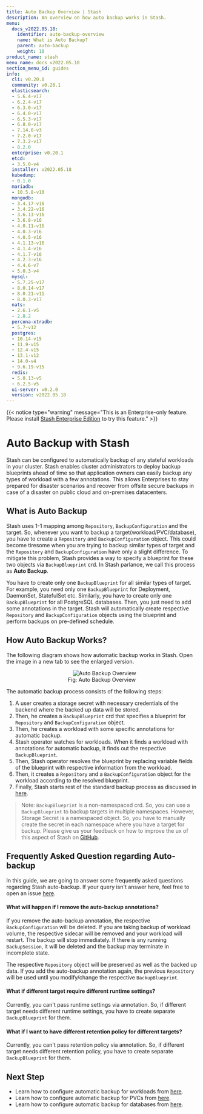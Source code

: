 ```yaml
---
title: Auto Backup Overview | Stash
description: An overview on how auto backup works in Stash.
menu:
  docs_v2022.05.18:
    identifier: auto-backup-overview
    name: What is Auto Backup?
    parent: auto-backup
    weight: 10
product_name: stash
menu_name: docs_v2022.05.18
section_menu_id: guides
info:
  cli: v0.20.0
  community: v0.20.1
  elasticsearch:
  - 5.6.4-v17
  - 6.2.4-v17
  - 6.3.0-v17
  - 6.4.0-v17
  - 6.5.3-v17
  - 6.8.0-v17
  - 7.14.0-v3
  - 7.2.0-v17
  - 7.3.2-v17
  - 8.2.0
  enterprise: v0.20.1
  etcd:
  - 3.5.0-v4
  installer: v2022.05.18
  kubedump:
  - 0.1.0
  mariadb:
  - 10.5.8-v10
  mongodb:
  - 3.4.17-v16
  - 3.4.22-v16
  - 3.6.13-v16
  - 3.6.8-v16
  - 4.0.11-v16
  - 4.0.3-v16
  - 4.0.5-v16
  - 4.1.13-v16
  - 4.1.4-v16
  - 4.1.7-v16
  - 4.2.3-v16
  - 4.4.6-v7
  - 5.0.3-v4
  mysql:
  - 5.7.25-v17
  - 8.0.14-v17
  - 8.0.21-v11
  - 8.0.3-v17
  nats:
  - 2.6.1-v5
  - 2.8.2
  percona-xtradb:
  - 5.7-v12
  postgres:
  - 10.14-v15
  - 11.9-v15
  - 12.4-v15
  - 13.1-v12
  - 14.0-v4
  - 9.6.19-v15
  redis:
  - 5.0.13-v5
  - 6.2.5-v5
  ui-server: v0.2.0
  version: v2022.05.18
---
```


{{< notice type="warning" message="This is an Enterprise-only feature. Please install [Stash Enterprise Edition](/docs/v2022.05.18/setup/install/enterprise) to try this feature." >}}

# Auto Backup with Stash

Stash can be configured to automatically backup of any stateful workloads in your cluster. Stash enables cluster administrators to deploy backup blueprints ahead of time so that application owners can easily backup any types of workload with a few annotations. This allows Enterprises to stay prepared for disaster scenarios and recover from offsite secure backups in case of a disaster on public cloud and on-premises datacenters.

## What is Auto Backup

Stash uses 1-1 mapping among `Repository`, `BackupConfiguration` and the target. So, whenever you want to backup a target(workload/PVC/database), you have to create a `Repository` and `BackupConfiguration` object. This could become tiresome when you are trying to backup similar types of target and the `Repository` and `BackupConfiguration` have only a slight difference. To mitigate this problem, Stash provides a way to specify a blueprint for these two objects via `BackupBlueprint` crd. In Stash parlance, we call this process as **Auto Backup**.

You have to create only one `BackupBlueprint` for all similar types of target. For example, you need only one `BackupBlueprint` for Deployment, DaemonSet, StatefulSet etc. Similarly, you have to create only one `BackupBlueprint` for all PostgreSQL databases. Then, you just need to add some annotations in the target. Stash will automatically create respective `Repository` and `BackupConfiguration` objects using the blueprint and perform backups on pre-defined schedule.

## How Auto Backup Works?

The following diagram shows how automatic backup works in Stash. Open the image in a new tab to see the enlarged version.

<figure align="center">
  <img alt="Auto Backup Overview" src="/docs/v2022.05.18/images/guides/auto-backup/auto_backup_overview.svg">
  <figcaption align="center">Fig: Auto Backup Overview</figcaption>
</figure>

The automatic backup process consists of the following steps:

1. A user creates a storage secret with necessary credentials of the backend where the backed up data will be stored.
2. Then, he creates a `BackupBlueprint` crd that specifies a blueprint for `Repository` and `BackupConfiguration` object.
3. Then, he creates a workload with some specific annotations for automatic backup.
4. Stash operator watches for workloads. When it finds a workload with annotations for automatic backup, it finds out the respective `BackupBlueprint`.
5. Then, Stash operator resolves the blueprint by replacing variable fields of the blueprint with respective information from the workload.
6. Then, it creates a `Repository` and a `BackupConfiguration` object for the workload according to the resolved blueprint.
7. Finally, Stash starts rest of the standard backup process as discussed in [here](/docs/v2022.05.18/guides/workloads/overview).

> Note: `BackupBlueprint` is a non-namespaced crd. So, you can use a `BackupBlueprint` to backup targets in multiple namespaces. However, Storage Secret is a namespaced object. So, you have to manually create the secret in each namespace where you have a target for backup. Please give us your feedback on how to improve the ux of this aspect of Stash on [GitHub](https://github.com/stashed/stash/issues/842).

## Frequently Asked Question regarding Auto-backup

In this guide, we are going to answer some frequently asked questions regarding Stash auto-backup. If your query isn't answer here, feel free to open an issue [here](https://github.com/stashed/stash/issues).

#### What will happen if I remove the auto-backup annotations?

If you remove the auto-backup annotation, the respective `BackupConfiguration` will be deleted. If you are taking backup of workload volume, the respective sidecar will be removed and your workload will restart. The backup will stop immediately. If there is any running `BackupSession`, it will be deleted and the backup may terminate in incomplete state.

The respective `Repository` object will be preserved as well as the backed up data. If you add the auto-backup annotation again, the previous `Repository` will be used until you modify/change the respective `BackupBlueprint`.

#### What if different target require different runtime settings?

Currently, you can't pass runtime settings via annotation. So, if different target needs different runtime settings, you have to create separate `BackupBlueprint` for them.

#### What if I want to have different retention policy for different targets?

Currently, you can't pass retention policy via annotation. So, if different target needs different retention policy, you have to create separate `BackupBlueprint` for them.

## Next Step

- Learn how to configure automatic backup for workloads from [here](/docs/v2022.05.18/guides/auto-backup/workload).
- Learn how to configure automatic backup for PVCs from [here](/docs/v2022.05.18/guides/auto-backup/pvc).
- Learn how to configure automatic backup for databases from [here](/docs/v2022.05.18/guides/auto-backup/database).
